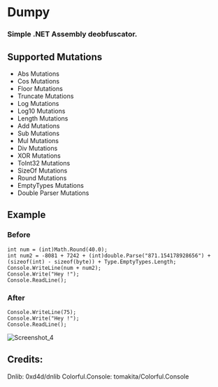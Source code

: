 # Dumpy
### Simple .NET Assembly deobfuscator.

## Supported Mutations
- Abs Mutations
- Cos Mutations
- Floor Mutations
- Truncate Mutations
- Log Mutations
- Log10 Mutations
- Length Mutations
- Add Mutations
- Sub Mutations
- Mul Mutations
- Div Mutations
- XOR Mutations
- ToInt32 Mutations
- SizeOf Mutations
- Round Mutations
- EmptyTypes Mutations
- Double Parser Mutations

## Example
### Before
```
int num = (int)Math.Round(40.0);
int num2 = -8081 + 7242 + (int)double.Parse("871.154178928656") + (sizeof(int) - sizeof(byte)) + Type.EmptyTypes.Length;
Console.WriteLine(num + num2);
Console.Write("Hey !");
Console.ReadLine();
```
### After
```
Console.WriteLine(75);
Console.Write("Hey !");
Console.ReadLine();
```


![Screenshot_4](https://user-images.githubusercontent.com/47573987/101531543-b7b4fe80-3993-11eb-9ce3-e2de1a26000f.png)


## Credits:

Dnlib: 0xd4d/dnlib
Colorful.Console: tomakita/Colorful.Console
